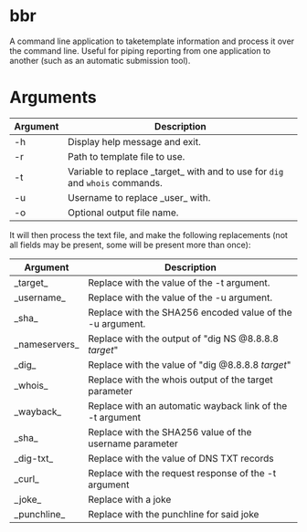 # bbr
A command line application to taketemplate information and process it over the command line. Useful for piping reporting from one application to another (such as an automatic submission tool).

# Arguments
| Argument | Description                      |
|----------|----------------------------------|
| -h       | Display help message and exit.   |
| -r       | Path to template file to use.    |
| -t       | Variable to replace \_target\_ with and to use for `dig` and `whois` commands. |
| -u       | Username to replace \_user\_ with. |
| -o       | Optional output file name.       |


It will then process the text file, and make the following replacements (not all fields may be present, some will be present more than once):

| Argument      | Description                                               |
|---------------|-----------------------------------------------------------|
| \_target\_      | Replace with the value of the -t argument.                |
| \_username\_    | Replace with the value of the -u argument.                |
| \_sha\_         | Replace with the SHA256 encoded value of the -u argument. |
| \_nameservers\_ | Replace with the output of "dig NS @8.8.8.8 _target_"     |
| \_dig\_         | Replace with the value of "dig @8.8.8.8 _target_"         |
| \_whois\_       | Replace with the whois output of the target parameter    |
| \_wayback\_ | Replace with an automatic wayback link of the -t argument |
| \_sha\_ | Replace with the SHA256 value of the username parameter |
| \_dig-txt\_ | Replace with the value of DNS TXT records |
| \_curl\_ | Replace with the request response of the -t argument |
| \_joke\_ | Replace with a joke |
| \_punchline\_ | Replace with the punchline for said joke |

